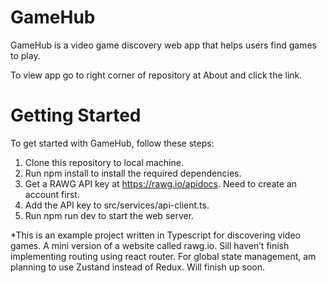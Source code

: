 # GameHub

GameHub is a video game discovery web app that helps users find games to play. 

To view app go to right corner of repository at About and click the link. 

# Getting Started

To get started with GameHub, follow these steps:

1. Clone this repository to local machine.
2. Run npm install to install the required dependencies.
3. Get a RAWG API key at https://rawg.io/apidocs. Need to create an account first.
4. Add the API key to src/services/api-client.ts.
5. Run npm run dev to start the web server.


*This is an example project written in Typescript for discovering video games. A mini version of a website called rawg.io. 
Sill haven’t finish implementing routing using react router. For global state management, am planning to use Zustand instead of Redux. 
Will finish up soon.
